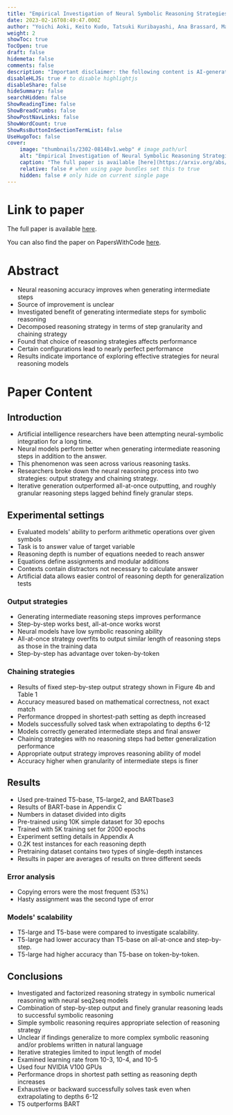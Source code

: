 ```yaml
---
title: "Empirical Investigation of Neural Symbolic Reasoning Strategies"
date: 2023-02-16T08:49:47.000Z
author: "Yoichi Aoki, Keito Kudo, Tatsuki Kuribayashi, Ana Brassard, Masashi Yoshikawa and 2 others"
weight: 2
showToc: true
TocOpen: true
draft: false
hidemeta: false
comments: false
description: "Important disclaimer: the following content is AI-generated, please make sure to fact check the presented information by reading the full paper."
disableHLJS: true # to disable highlightjs
disableShare: false
hideSummary: false
searchHidden: false
ShowReadingTime: false
ShowBreadCrumbs: false
ShowPostNavLinks: false
ShowWordCount: true
ShowRssButtonInSectionTermList: false
UseHugoToc: false
cover:
    image: "thumbnails/2302-08148v1.webp" # image path/url
    alt: "Empirical Investigation of Neural Symbolic Reasoning Strategies" # alt text
    caption: "The full paper is available [here](https://arxiv.org/abs/2302.08148)." # display caption under cover
    relative: false # when using page bundles set this to true
    hidden: false # only hide on current single page
---
```


# Link to paper
The full paper is available [here](https://arxiv.org/abs/2302.08148).

You can also find the paper on PapersWithCode [here](https://paperswithcode.com/paper/empirical-investigation-of-neural-symbolic).

# Abstract
- Neural reasoning accuracy improves when generating intermediate steps
- Source of improvement is unclear
- Investigated benefit of generating intermediate steps for symbolic reasoning
- Decomposed reasoning strategy in terms of step granularity and chaining strategy
- Found that choice of reasoning strategies affects performance
- Certain configurations lead to nearly perfect performance
- Results indicate importance of exploring effective strategies for neural reasoning models

# Paper Content

## Introduction
- Artificial intelligence researchers have been attempting neural-symbolic integration for a long time.
- Neural models perform better when generating intermediate reasoning steps in addition to the answer.
- This phenomenon was seen across various reasoning tasks.
- Researchers broke down the neural reasoning process into two strategies: output strategy and chaining strategy.
- Iterative generation outperformed all-at-once outputting, and roughly granular reasoning steps lagged behind finely granular steps.

## Experimental settings
- Evaluated models' ability to perform arithmetic operations over given symbols
- Task is to answer value of target variable
- Reasoning depth is number of equations needed to reach answer
- Equations define assignments and modular additions
- Contexts contain distractors not necessary to calculate answer
- Artificial data allows easier control of reasoning depth for generalization tests

### Output strategies
- Generating intermediate reasoning steps improves performance
- Step-by-step works best, all-at-once works worst
- Neural models have low symbolic reasoning ability
- All-at-once strategy overfits to output similar length of reasoning steps as those in the training data
- Step-by-step has advantage over token-by-token

### Chaining strategies
- Results of fixed step-by-step output strategy shown in Figure 4b and Table 1
- Accuracy measured based on mathematical correctness, not exact match
- Performance dropped in shortest-path setting as depth increased
- Models successfully solved task when extrapolating to depths 6-12
- Models correctly generated intermediate steps and final answer
- Chaining strategies with no reasoning steps had better generalization performance
- Appropriate output strategy improves reasoning ability of model
- Accuracy higher when granularity of intermediate steps is finer

## Results
- Used pre-trained T5-base, T5-large2, and BARTbase3
- Results of BART-base in Appendix C
- Numbers in dataset divided into digits
- Pre-trained using 10K simple dataset for 30 epochs
- Trained with 5K training set for 2000 epochs
- Experiment setting details in Appendix A
- 0.2K test instances for each reasoning depth
- Pretraining dataset contains two types of single-depth instances
- Results in paper are averages of results on three different seeds

### Error analysis
- Copying errors were the most frequent (53%)
- Hasty assignment was the second type of error

### Models' scalability
- T5-large and T5-base were compared to investigate scalability.
- T5-large had lower accuracy than T5-base on all-at-once and step-by-step.
- T5-large had higher accuracy than T5-base on token-by-token.

## Conclusions
- Investigated and factorized reasoning strategy in symbolic numerical reasoning with neural seq2seq models
- Combination of step-by-step output and finely granular reasoning leads to successful symbolic reasoning
- Simple symbolic reasoning requires appropriate selection of reasoning strategy
- Unclear if findings generalize to more complex symbolic reasoning and/or problems written in natural language
- Iterative strategies limited to input length of model
- Examined learning rate from 10-3, 10-4, and 10-5
- Used four NVIDIA V100 GPUs
- Performance drops in shortest path setting as reasoning depth increases
- Exhaustive or backward successfully solves task even when extrapolating to depths 6-12
- T5 outperforms BART
